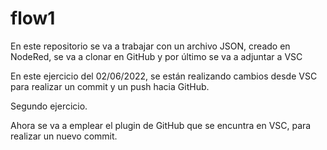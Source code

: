 # flow1
En este repositorio se va a trabajar con un archivo JSON, creado en NodeRed, se va a clonar en GitHub y por último se va a adjuntar a VSC

En este ejercicio del 02/06/2022, se están realizando cambios desde VSC para realizar un commit y un push hacia GitHub.

Segundo ejercicio.

Ahora se va a emplear el plugin de GitHub que se encuntra en VSC, para realizar un nuevo commit.